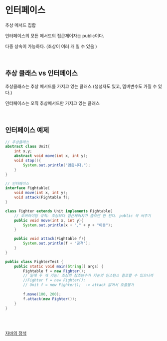 # 인터페이스

추상 메서드 집합

인터페이스의 모든 메서드의 접근제어자는 public이다.

다중 상속이 가능하다. (조상이 여러 개 일 수 있음 )

<br>

## 추상 클래스 vs 인터페이스

추상클래스는 추상 메서드를 가지고 있는 클래스 (생성자도 있고, 멤버변수도 가질 수 있다.)

인터페이스는 오직 추상메서드만 가지고 있는 클래스

<br>

## 인터페이스 예제

```java
// 추상클래스
abstract class Unit{
    int x,y;
    abstract void move(int x, int y);
    void stop(){
        System.out.println("멈춥니다.");
    }
}

// 인터페이스
interface Fightable{
    void move(int x, int y);
    void attack(Fightable f);
}

class Fighter extends Unit implements Fightable{
    // 오버라이딩 규칙: 조상보다 접근제어자가 좁으면 안 된다. public 꼭 써주기
    public void move(int x, int y){
        System.out.println(x + "," + y + "이동");
    }

    public void attack(Fightable f){
        System.out.println(f + "공격");
    }
}

public class FighterTest {
    public static void main(String[] args) {
        Fightable f = new Fighter();
        // 밑에 두 개 가능! 조상의 참조변수가 자손의 인스턴스 참조할 수 있으니까
        //Fighter f = new Fighter();
        // Unit f = new Fighter();  -> attack 없어서 호출불가
        
        f.move(100, 200);
        f.attack(new Fighter());
    }
}
```

<br>

<br>

[자바의 정석](https://www.youtube.com/watch?v=EnBLkMYt1XQ&list=PLW2UjW795-f6xWA2_MUhEVgPauhGl3xIp&index=90)